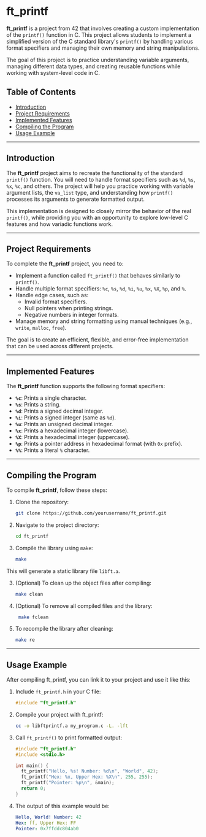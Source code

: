 # ft_printf

**ft_printf** is a project from 42 that involves creating a custom implementation of the `printf()` function in C. This project allows students to implement a simplified version of the C standard library's `printf()` by handling various format specifiers and managing their own memory and string manipulations.

The goal of this project is to practice understanding variable arguments, managing different data types, and creating reusable functions while working with system-level code in C.

## Table of Contents

- [Introduction](#introduction)
- [Project Requirements](#project-requirements)
- [Implemented Features](#implemented-features)
- [Compiling the Program](#compiling-the-program)
- [Usage Example](#usage-example)

---

## Introduction

The **ft_printf** project aims to recreate the functionality of the standard `printf()` function. You will need to handle format specifiers such as `%d`, `%s`, `%x`, `%c`, and others. The project will help you practice working with variable argument lists, the `va_list` type, and understanding how `printf()` processes its arguments to generate formatted output.

This implementation is designed to closely mirror the behavior of the real `printf()`, while providing you with an opportunity to explore low-level C features and how variadic functions work.

---

## Project Requirements

To complete the **ft_printf** project, you need to:

- Implement a function called `ft_printf()` that behaves similarly to `printf()`.
- Handle multiple format specifiers: `%c`, `%s`, `%d`, `%i`, `%u`, `%x`, `%X`, `%p`, and `%`.
- Handle edge cases, such as:
  - Invalid format specifiers.
  - Null pointers when printing strings.
  - Negative numbers in integer formats.
- Manage memory and string formatting using manual techniques (e.g., `write`, `malloc`, `free`).

The goal is to create an efficient, flexible, and error-free implementation that can be used across different projects.

---

## Implemented Features

The **ft_printf** function supports the following format specifiers:

- **`%c`**: Prints a single character.
- **`%s`**: Prints a string.
- **`%d`**: Prints a signed decimal integer.
- **`%i`**: Prints a signed integer (same as `%d`).
- **`%u`**: Prints an unsigned decimal integer.
- **`%x`**: Prints a hexadecimal integer (lowercase).
- **`%X`**: Prints a hexadecimal integer (uppercase).
- **`%p`**: Prints a pointer address in hexadecimal format (with `0x` prefix).
- **`%%`**: Prints a literal `%` character.

---

## Compiling the Program

To compile **ft_printf**, follow these steps:

1. Clone the repository:

   ```bash
   git clone https://github.com/yourusername/ft_printf.git

2. Navigate to the project directory:

   ```bash
   cd ft_printf

3. Compile the library using `make`:

   ```bash
   make

This will generate a static library file `libft.a`.

3. (Optional) To clean up the object files after compiling:

   ```bash
   make clean

3. (Optional) To remove all compiled files and the library:

   ```bash
    make fclean

3. To recompile the library after cleaning:

   ```bash
   make re

---

## Usage Example

After compiling ft_printf, you can link it to your project and use it like this:

1. Include `ft_printf.h` in your C file:

   ```c
   #include "ft_printf.h"

2. Compile your project with ft_printf:

   ```bash
   cc -o libftprintf.a my_program.c -L. -lft

3. Call `ft_printf()` to print formatted output:

   ```c
   #include "ft_printf.h"
   #include <stdio.h>

   int main() {
     ft_printf("Hello, %s! Number: %d\n", "World", 42);
     ft_printf("Hex: %x, Upper Hex: %X\n", 255, 255);
     ft_printf("Pointer: %p\n", &main);
     return 0;
   }

4. The output of this example would be:

   ```yaml
   Hello, World! Number: 42
   Hex: ff, Upper Hex: FF
   Pointer: 0x7ffddc804ab0
